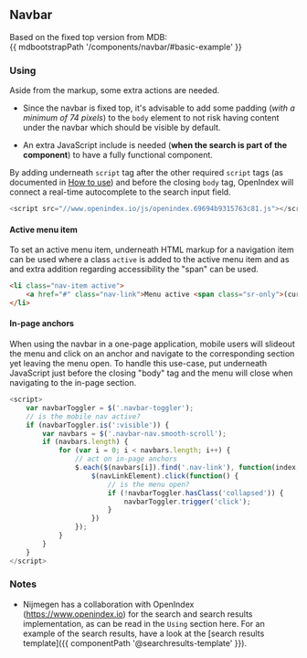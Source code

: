 ## Navbar

Based on the fixed top version from MDB:<br>
{{ mdbootstrapPath '/components/navbar/#basic-example' }}

### Using

Aside from the markup, some extra actions are needed.

* Since the navbar is fixed top, it's advisable to add some padding (_with a minimum of 74 pixels_) to the `body` element to not risk having content under the navbar which should be visible by default.

* An extra JavaScript include is needed (**when the search is part of the component**) to have a fully functional component.

By adding underneath `script` tag after the other required `script` tags (as documented in [How to use](/docs/how-to-use)) and before the closing `body` tag, OpenIndex will connect a real-time autocomplete to the search input field.

```javascript
<script src="//www.openindex.io/js/openindex.69694b9315763c81.js"></script>
```

#### Active menu item
To set an active menu item, underneath HTML markup for a navigation item can be used where a class `active` is added to the active menu item and as and extra addition regarding accessibility the "span" can be used.

```html
<li class="nav-item active">
    <a href="#" class="nav-link">Menu active <span class="sr-only">(current)</span></a>
</li>
```

#### In-page anchors
When using the navbar in a one-page application, mobile users will slideout the menu and click on an anchor and navigate to the corresponding section yet leaving the menu open.
To handle this use-case, put underneath JavaScript just before the closing "body" tag and the menu will close when navigating to the in-page section.

```javascript
<script>
    var navbarToggler = $('.navbar-toggler');
    // is the mobile nav active?
    if (navbarToggler.is(':visible')) {
        var navbars = $('.navbar-nav.smooth-scroll');
        if (navbars.length) {
            for (var i = 0; i < navbars.length; i++) {
                // act on in-page anchors
                $.each($(navbars[i]).find('.nav-link'), function(index, navLinkElement) {
                    $(navLinkElement).click(function() {
                        // is the menu open?
                        if (!navbarToggler.hasClass('collapsed')) {
                            navbarToggler.trigger('click');
                        }
                    })
                });
            }
        }
    }
</script>
```

### Notes

* Nijmegen has a collaboration with OpenIndex (https://www.openindex.io) for the search and search results implementation, as can be read in the `Using` section here. For an example of the search results, have a look at the [search results template]({{ componentPath '@searchresults-template' }}).